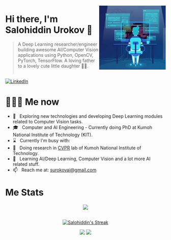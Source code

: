 <a href="https://github.com/salohiddin22/salohiddin22"><img src="vision.jpeg" align="right" height="200"/></a>

# Hi there, I'm Salohiddin Urokov 👋

> A Deep Learning researcher/engineer building awesome AI/Computer Vision applications using Python, OpenCV, PyTorch, TensorFlow. A loving father to a lovely cute little daughter 👨‍🍼.
<br/><br/>

<p align="end">

<a href="https://www.linkedin.com/in/salohiddin-urokov-61552a62/"><img alt="LinkedIn" src="https://img.shields.io/badge/LinkedIn-gray?style=flat-square&logo=linkedin"></a>

</p>

<h1> 👨🏻‍💻 Me now </h1>

- 🤔 &nbsp; Exploring new technologies and developing Deep Learning modules related to Computer Vision tasks.
- 🎓 &nbsp; Computer and AI Engineering - Currently doing PhD at Kumoh National Institute of Technology (KIT).
- ⌛️ &nbsp; Currently I'm busy with:
- 💼 &nbsp; Doing research in [CVPR](http://cvpr.kumoh.ac.kr) lab of Kumoh National Institute of Technology.
- 🌱 &nbsp; Learning AI/Deep Learning, Computer Vision and a lot more AI related stuff.
- 📫 &nbsp; Reach me at: surokovai@gmail.com

<!--
<br/>


<br/>
-->
<h1>Me Stats</h1>

<div align="center">
<a href="">
  <img align="center" src="https://github-readme-stats.vercel.app/api?username=salohiddin22&count_private=true&include_all_commits=true&show_icons=true&title_color=007bff&text_color=e7e7e7&icon_color=007bff&bg_color=171c28" />
<a />
<div>
 <br/>

[![Salohiddin's Streak](https://github-readme-streak-stats.herokuapp.com?user=salohiddin22&theme=dark&date_format=M%20j%5B%2C%20Y%5D&border=FFFFFF&ring=3722DD)](https://git.io/streak-stats)

[![](https://komarev.com/ghpvc/?username=salohiddin22&color=orange&label=Profile%20Views)](https://github.com/salohiddin22/salohiddin22)
[![](https://img.shields.io/github/followers/salohiddin22?label=GitHub%20Followers)](https://github.com/salohiddin22/salohiddin22)

<!--
**salohiddin22/salohiddin22** is a ✨ _special_ ✨ repository because its `README.md` (this file) appears on your GitHub profile.

Here are some ideas to get you started:

- 🔭 I’m currently working on ...
- 🌱 I’m currently learning ...
- 👯 I’m looking to collaborate on ...
- 🤔 I’m looking for help with ...
- 💬 Ask me about ...
- 📫 How to reach me: ...
- 😄 Pronouns: ...
- ⚡ Fun fact: ...
-->
